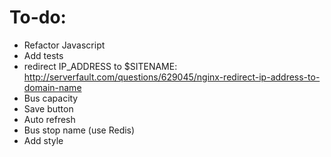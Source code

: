 # To-do:

- Refactor Javascript
- Add tests
- redirect IP_ADDRESS to $SITENAME: http://serverfault.com/questions/629045/nginx-redirect-ip-address-to-domain-name
- Bus capacity
- Save button
- Auto refresh
- Bus stop name (use Redis)
- Add style